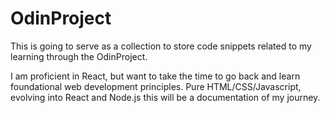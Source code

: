 # OdinProject
This is going to serve as a collection to store code snippets related to my learning through the OdinProject.

I am proficient in React, but want to take the time to go back and learn foundational web development principles. 
Pure HTML/CSS/Javascript, evolving into React and Node.js this will be a documentation of my journey.

